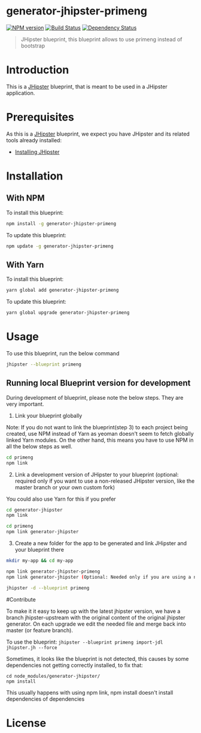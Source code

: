 # generator-jhipster-primeng
[![NPM version][npm-image]][npm-url] [![Build Status][travis-image]][travis-url] [![Dependency Status][daviddm-image]][daviddm-url]
> JHipster blueprint, this blueprint allows to use primeng instead of bootstrap

# Introduction

This is a [JHipster](https://www.jhipster.tech/) blueprint, that is meant to be used in a JHipster application.

# Prerequisites

As this is a [JHipster](https://www.jhipster.tech/) blueprint, we expect you have JHipster and its related tools already installed:

- [Installing JHipster](https://www.jhipster.tech/installation/)

# Installation

## With NPM

To install this blueprint:

```bash
npm install -g generator-jhipster-primeng
```

To update this blueprint:

```bash
npm update -g generator-jhipster-primeng
```

## With Yarn

To install this blueprint:

```bash
yarn global add generator-jhipster-primeng
```

To update this blueprint:

```bash
yarn global upgrade generator-jhipster-primeng
```

# Usage

To use this blueprint, run the below command

```bash
jhipster --blueprint primeng
```


## Running local Blueprint version for development

During development of blueprint, please note the below steps. They are very important.

1. Link your blueprint globally 

Note: If you do not want to link the blueprint(step 3) to each project being created, use NPM instead of Yarn as yeoman doesn't seem to fetch globally linked Yarn modules. On the other hand, this means you have to use NPM in all the below steps as well.

```bash
cd primeng
npm link
```

2. Link a development version of JHipster to your blueprint (optional: required only if you want to use a non-released JHipster version, like the master branch or your own custom fork)

You could also use Yarn for this if you prefer

```bash
cd generator-jhipster
npm link

cd primeng
npm link generator-jhipster
```

3. Create a new folder for the app to be generated and link JHipster and your blueprint there

```bash
mkdir my-app && cd my-app

npm link generator-jhipster-primeng
npm link generator-jhipster (Optional: Needed only if you are using a non-released JHipster version)

jhipster -d --blueprint primeng

```

#Contribute

To make it it easy to keep up with the latest jhipster version, we have a branch jhipster-upstream with the original content of the original jhipster generator.
On each upgrade we edit the needed file and merge back into master (or feature branch).

To use the blueprint: `jhipster --blueprint primeng import-jdl jhipster.jh --force`

Sometimes, it looks like the blueprint is not detected, this causes by some dependencies not getting correctly installed, to fix that:
```
cd node_modules/generator-jhipster/
npm install
```
This usually happens with using npm link, npm install doesn't install dependencies of dependencies


# License



[npm-image]: https://img.shields.io/npm/v/generator-jhipster-primeng.svg
[npm-url]: https://npmjs.org/package/generator-jhipster-primeng
[travis-image]: https://travis-ci.org/yelhouti/generator-jhipster-primeng.svg?branch=master
[travis-url]: https://travis-ci.org/yelhouti/generator-jhipster-primeng
[daviddm-image]: https://david-dm.org/yelhouti/generator-jhipster-primeng.svg?theme=shields.io
[daviddm-url]: https://david-dm.org/yelhouti/generator-jhipster-primeng
